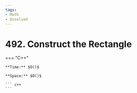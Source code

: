 ```yaml
---
tags:
- Math
- Unsolved
---
```



# 492. Construct the Rectangle

=== "C++"

    **Time:** $O()$

    **Space:** $O()$

    ``` c++
    ```